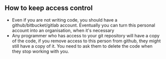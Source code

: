
## How to keep access control

- Even if you are not writing code, you should have a github/bitbucket/gitlab account. Eventually you can turn this personal account into an organisation, when it's necessary
- Any programmer who has access to your git repository will have a copy of the code, if you remove access to this person from github, they might still have a copy of it. You need to ask them to delete the code when they stop working with you.

